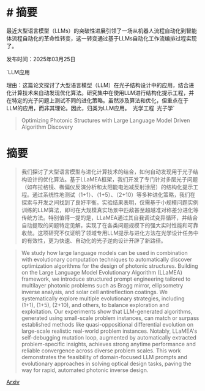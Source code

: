# # 摘要
最近大型语言模型（LLMs）的突破性进展引领了一场从机器人流程自动化到智能体流程自动化的革命性转变，这一转变通过基于LLMs自动化工作流编排过程实现了。

发布时间：2025年03月25日

`LLM应用

理由：这篇论文探讨了大型语言模型（LLM）在光子结构设计中的应用，结合进化计算技术来自动发现优化算法。研究集中在使用LLM进行结构化提示工程，并在特定的光子问题上测试不同的进化策略。虽然涉及算法和优化，但重点在于LLM的应用，而非其理论。因此，归类为LLM应用。` `光学工程` `光子学`

> Optimizing Photonic Structures with Large Language Model Driven Algorithm Discovery

# 摘要

> 我们探讨了大型语言模型与进化计算技术的结合，如何自动发现用于光子结构设计的优化算法。基于LLaMEA框架，我们开发了专门针对多层光子问题（如布拉格镜、椭偏仪反演分析和太阳能电池减反射涂层）的结构化提示工程。通过系统性地测试（1+1）、（1+5）、（2+10）等多种进化策略，我们在探索与开发之间找到了良好平衡。实验结果表明，仅需基于小规模问题实例训练的LLM算法，即可在大规模真实场景中匹敌甚至超越准对称差分进化等传统方法。特别值得一提的是，LLaMEA通过其自我调试变异循环，并结合自动提取的问题特定见解，实现了在各类问题规模下的强大实时性能和可靠收敛。这项研究不仅证明了领域专用LLM提示与进化方法在光学设计任务中的有效性，更为快速、自动化的光子逆向设计开辟了新路径。

> We study how large language models can be used in combination with evolutionary computation techniques to automatically discover optimization algorithms for the design of photonic structures. Building on the Large Language Model Evolutionary Algorithm (LLaMEA) framework, we introduce structured prompt engineering tailored to multilayer photonic problems such as Bragg mirror, ellipsometry inverse analysis, and solar cell antireflection coatings. We systematically explore multiple evolutionary strategies, including (1+1), (1+5), (2+10), and others, to balance exploration and exploitation. Our experiments show that LLM-generated algorithms, generated using small-scale problem instances, can match or surpass established methods like quasi-oppositional differential evolution on large-scale realistic real-world problem instances. Notably, LLaMEA's self-debugging mutation loop, augmented by automatically extracted problem-specific insights, achieves strong anytime performance and reliable convergence across diverse problem scales. This work demonstrates the feasibility of domain-focused LLM prompts and evolutionary approaches in solving optical design tasks, paving the way for rapid, automated photonic inverse design.

[Arxiv](https://arxiv.org/abs/2503.19742)